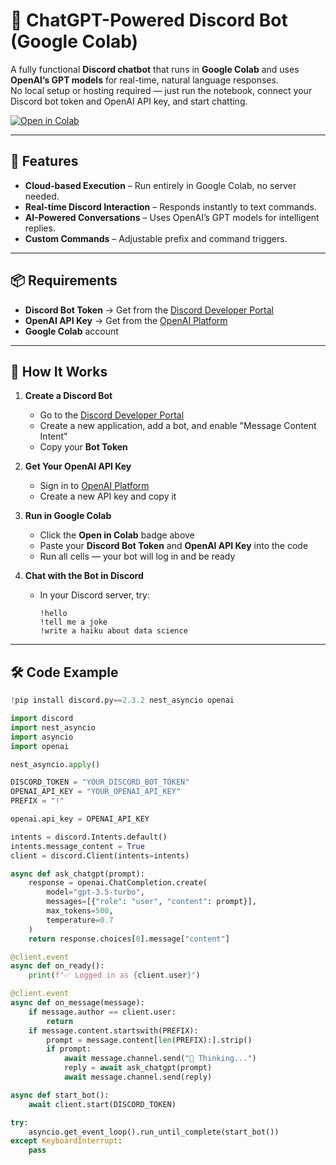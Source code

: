 # 🤖 ChatGPT-Powered Discord Bot (Google Colab)

A fully functional **Discord chatbot** that runs in **Google Colab** and uses **OpenAI’s GPT models** for real-time, natural language responses.  
No local setup or hosting required — just run the notebook, connect your Discord bot token and OpenAI API key, and start chatting.

[![Open in Colab](https://colab.research.google.com/assets/colab-badge.svg)](https://colab.research.google.com/github/yourusername/discord-chatgpt-bot/blob/main/discord_chatgpt_bot.ipynb)

---

## 🚀 Features
- **Cloud-based Execution** – Run entirely in Google Colab, no server needed.  
- **Real-time Discord Interaction** – Responds instantly to text commands.  
- **AI-Powered Conversations** – Uses OpenAI’s GPT models for intelligent replies.  
- **Custom Commands** – Adjustable prefix and command triggers.  

---

## 📦 Requirements
- **Discord Bot Token** → Get from the [Discord Developer Portal](https://discord.com/developers/applications)  
- **OpenAI API Key** → Get from the [OpenAI Platform](https://platform.openai.com/api-keys)  
- **Google Colab** account  

---

## 📜 How It Works
1. **Create a Discord Bot**
   - Go to the [Discord Developer Portal](https://discord.com/developers/applications)
   - Create a new application, add a bot, and enable "Message Content Intent"
   - Copy your **Bot Token**

2. **Get Your OpenAI API Key**
   - Sign in to [OpenAI Platform](https://platform.openai.com/api-keys)
   - Create a new API key and copy it

3. **Run in Google Colab**
   - Click the **Open in Colab** badge above
   - Paste your **Discord Bot Token** and **OpenAI API Key** into the code
   - Run all cells — your bot will log in and be ready

4. **Chat with the Bot in Discord**
   - In your Discord server, try:
     ```
     !hello
     !tell me a joke
     !write a haiku about data science
     ```

---

## 🛠️ Code Example

```python
!pip install discord.py==2.3.2 nest_asyncio openai

import discord
import nest_asyncio
import asyncio
import openai

nest_asyncio.apply()

DISCORD_TOKEN = "YOUR_DISCORD_BOT_TOKEN"
OPENAI_API_KEY = "YOUR_OPENAI_API_KEY"
PREFIX = "!"

openai.api_key = OPENAI_API_KEY

intents = discord.Intents.default()
intents.message_content = True
client = discord.Client(intents=intents)

async def ask_chatgpt(prompt):
    response = openai.ChatCompletion.create(
        model="gpt-3.5-turbo",
        messages=[{"role": "user", "content": prompt}],
        max_tokens=500,
        temperature=0.7
    )
    return response.choices[0].message["content"]

@client.event
async def on_ready():
    print(f"✅ Logged in as {client.user}")

@client.event
async def on_message(message):
    if message.author == client.user:
        return
    if message.content.startswith(PREFIX):
        prompt = message.content[len(PREFIX):].strip()
        if prompt:
            await message.channel.send("💭 Thinking...")
            reply = await ask_chatgpt(prompt)
            await message.channel.send(reply)

async def start_bot():
    await client.start(DISCORD_TOKEN)

try:
    asyncio.get_event_loop().run_until_complete(start_bot())
except KeyboardInterrupt:
    pass

